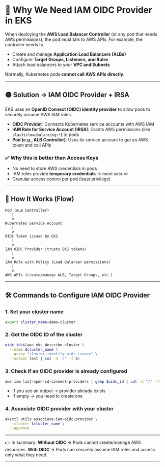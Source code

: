 

# 🔑 Why We Need IAM OIDC Provider in EKS

When deploying the **AWS Load Balancer Controller** (or any pod that needs AWS permissions), the pod must talk to AWS APIs. For example, the controller needs to:

* Create and manage **Application Load Balancers (ALBs)**
* Configure **Target Groups, Listeners, and Rules**
* Attach load balancers to your **VPC and Subnets**

Normally, Kubernetes pods **cannot call AWS APIs directly**.

---

## 🟡 Solution → IAM OIDC Provider + IRSA

EKS uses an **OpenID Connect (OIDC) identity provider** to allow pods to securely assume AWS IAM roles.

* **OIDC Provider**: Connects Kubernetes service accounts with AWS IAM
* **IAM Role for Service Account (IRSA)**: Grants AWS permissions (like `elasticloadbalancing:*`) to pods
* **Pod (e.g., ALB Controller)**: Uses its service account to get an AWS token and call APIs

### ✅ Why this is better than Access Keys

* No need to store AWS credentials in pods
* IAM roles provide **temporary credentials** → more secure
* Granular access control per pod (least privilege)

---

## 🔵 How It Works (Flow)

```
Pod (ALB Controller)
   |
   v
Kubernetes Service Account
   |
   v
OIDC Token issued by EKS
   |
   v
IAM OIDC Provider (trusts EKS tokens)
   |
   v
IAM Role with Policy (Load Balancer permissions)
   |
   v
AWS APIs (create/manage ALB, Target Groups, etc.)
```

---

## 🛠️ Commands to Configure IAM OIDC Provider

### 1. Set your cluster name

```bash
export cluster_name=demo-cluster
```

### 2. Get the OIDC ID of the cluster

```bash
oidc_id=$(aws eks describe-cluster \
  --name $cluster_name \
  --query "cluster.identity.oidc.issuer" \
  --output text | cut -d '/' -f 5)
```

### 3. Check if an OIDC provider is already configured

```bash
aws iam list-open-id-connect-providers | grep $oidc_id | cut -d "/" -f4
```

* If you see an output → provider already exists
* If empty → you need to create one

### 4. Associate OIDC provider with your cluster

```bash
eksctl utils associate-iam-oidc-provider \
  --cluster $cluster_name \
  --approve
```

---

👉 In summary:
**Without OIDC →** Pods cannot create/manage AWS resources.
**With OIDC →** Pods can securely assume IAM roles and access only what they need.

---
